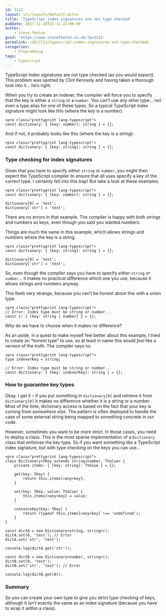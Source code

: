 ```yaml
---
id: 3122
layout: src/layouts/Default.astro
title: 'TypeScript index signatures are not type checked'
pubDate: 2017-11-28T21:11:21+00:00
author:
    - steve-fenton
guid: 'https://www.stevefenton.co.uk/?p=3122'
permalink: /2017/11/typescript-index-signatures-not-type-checked/
categories:
    - Programming
tags:
    - typescript
---
```


TypeScript index signatures are not type checked (as you would expect). This problem was spotted by Clint Kennedy and having taken a thorough look into it… he’s right.

When you try to create an indexer, the compiler will force you to specify that the key is either a `string` or a `number`. You can’t use any other type… not even a type alias for one of these types. So a typical TypeScript index signature might look like this (where the key is a number):

```
<pre class="prettyprint lang-typescript">
const dictionary: { [key: number]: string } = {};
```

And if not, it probably looks like this (where the key is a string):

```
<pre class="prettyprint lang-typescript">
const dictionary: { [key: string]: string } = {};
```

### Type checking for index signatures

Given that you have to specify *either* `string` or `number`, you might then expect the TypeScript compiler to ensure that all uses specify a key of the correct type. I certainly fell into this trap! But take a look at these examples.

```
<pre class="prettyprint lang-typescript">
const dictionary: { [key: number]: string } = {};

dictionary[0] = 'test';
dictionary['str'] = 'test';
```

There are no errors in that example. The compiler is happy with both strings and numbers as keys, even though you said you wanted numbers.

Things are much the same in this example, which allows strings and numbers where the key is a string.

```
<pre class="prettyprint lang-typescript">
const dictionary: { [key: string]: string } = {};

dictionary[0] = 'test';
dictionary['str'] = 'test';
```

So, even though the compiler says you have to specify *either* `string` *or* `number`… it makes no practical difference which one you use, because it allows strings and numbers anyway.

This feels very strange, because you can’t be honest about this with a union type.

```
<pre class="prettyprint lang-typescript">
// Error: Index type must be string or number...
const c: { [key: string | number] } = {};
```

Why do we have to choose when it makes no difference?

As an aside, in a quest to make myself feel better about this example, I tried to create an “honest type” to use, so at least in name this would *feel* like a version of the truth. The compiler says no.

```
<pre class="prettyprint lang-typescript">
type indexerKey = string;

// Error: Index type must be string or number...
const dictionary: { [key: indexerKey]: string } = {};
```

### How to guarantee key types

Okay. I get it – if you put something in `dictionary[0]` and retrieve it from `dictionary[0]` it makes no difference whether it is a string or a number. Most of the time, dictionary access is based on the fact that your key is coming from *somewhere else*. The pattern is often deployed to handle the case of some external string being mapped to something concrete in our code.

However, sometimes you want to be more strict. In those cases, you need to deploy a class. This is the most sparse implementation of a `Dictionary` class that enforces the key type. So if you want something *like* a TypeScript index signature, but with type checking on the keys you can use…

```
<pre class="prettyprint lang-typescript">
class Dictionary<TKey extends string|number, TValue> {
    private items: { [key: string]: TValue } = {};

    get(key: TKey) {
        return this.items[<any>key];
    }

    set(key: TKey, value: TValue) {
        this.items[<any>key] = value;
    }

    containsKey(key: TKey) {
        return (typeof this.items[<any>key] !== 'undefined');
    }
}

const dictA = new Dictionary<string, string>();
dictA.set(0, 'test'); // Error
dictA.set('str', 'test');

console.log(dictA.get('str'));

const dictB = new Dictionary<number, string>();
dictB.set(0, 'test');
dictB.set('str', 'test'); // Error

console.log(dictB.get(0));
```

### Summary

So you can create your own type to give you strict type checking of keys, although it isn’t exactly the same as an index signature (because you have to wrap it within a class).